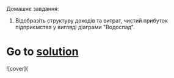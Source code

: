 Домашнє завдання:
1. Bідобразіть структуру доходів та витрат, чистий прибуток підприємства у вигляді діаграми "Водоспад".
# Go to [solution](https://public.tableau.com/app/profile/.48972542/viz/22Tableau_Marathon_2_0/sheet1?publish=yes)
![cover](
